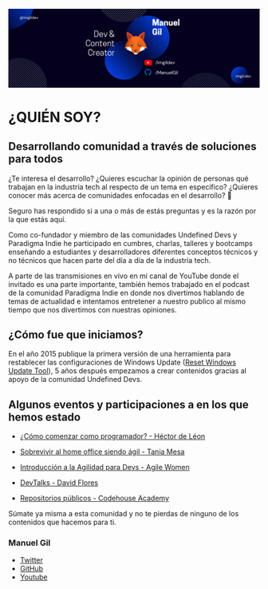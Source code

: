 ![banner](./assets/images/header.png)

# ¿QUIÉN SOY?

## Desarrollando comunidad a través de soluciones para todos

¿Te interesa el desarrollo? ¿Quieres escuchar la opinión de personas qué trabajan en la industria tech al respecto de un tema en especifico? ¿Quieres conocer más acerca de comunidades enfocadas en el desarrollo? 🤔

Seguro has respondido si a una o más de estás preguntas y es la razón por la que estás aquí.

Como co-fundador y miembro de las comunidades Undefined Devs y Paradigma Indie he participado en cumbres, charlas, talleres y bootcamps enseñando a estudiantes y desarrolladores diferentes conceptos técnicos y no técnicos que hacen parte del día a día de la industría tech.

A parte de las transmisiones en vivo en mi canal de YouTube donde el invitado es una parte importante, también hemos trabajado en el podcast de la comunidad Paradigma Indie en donde nos divertimos hablando de temas de actualidad e intentamos entretener a nuestro publico al mismo tiempo que nos divertimos con nuestras opiniones.

## ¿Cómo fue que iniciamos?

En el año 2015 publique la primera versión de una herramienta para restablecer las configuraciones de Windows Update ([Reset Windows Update Tool](https://www.wureset.com/)), 5 años después empezamos a crear contenidos gracias al apoyo de la comunidad Undefined Devs.

## Algunos eventos y participaciones a en los que hemos estado

- [¿Cómo comenzar como programador? - Héctor de Léon](https://www.youtube.com/watch?v=8SWD2s3Cxfc)

- [Sobrevivir al home office siendo ágil - Tania Mesa](https://www.youtube.com/watch?v=nRgo02WXcLs)

- [Introducción a la Agilidad para Devs - Agile Women](https://www.youtube.com/watch?v=D_WJWy404Ps)

- [DevTalks - David Flores](https://www.youtube.com/watch?v=xust1Xs3usg)

- [Repositorios públicos - Codehouse Academy](https://www.youtube.com/watch?v=l1CG7ZJ2gNs)

Súmate ya misma a esta comunidad y no te pierdas de ninguno de los contenidos que hacemos para ti.

### Manuel Gil

- [Twitter](https://twitter.com/imgildev)
- [GitHub](https://github.com/ManuelGil)
- [Youtube](https://www.youtube.com/c/imgildev)
